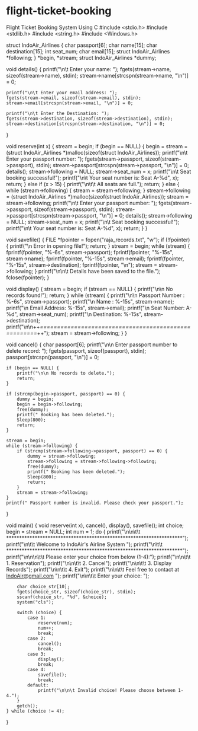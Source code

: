 # flight-ticket-booking
Flight Ticket Booking System Using C
#include <stdio.h>
#include <stdlib.h>
#include <string.h>
#include <Windows.h>

struct IndoAir_Airlines {
    char passport[6];
    char name[15];
    char destination[15];
    int seat_num;
    char email[15];
    struct IndoAir_Airlines *following;
} *begin, *stream;
struct IndoAir_Airlines *dummy;

void details() {
    printf("\n\t Enter your name: ");
    fgets(stream->name, sizeof(stream->name), stdin);
    stream->name[strcspn(stream->name, "\n")] = 0;

    printf("\n\t Enter your email address: ");
    fgets(stream->email, sizeof(stream->email), stdin);
    stream->email[strcspn(stream->email, "\n")] = 0;

    printf("\n\t Enter the Destination: ");
    fgets(stream->destination, sizeof(stream->destination), stdin);
    stream->destination[strcspn(stream->destination, "\n")] = 0;
}

void reserve(int x) {
    stream = begin;
    if (begin == NULL) {
        begin = stream = (struct IndoAir_Airlines *)malloc(sizeof(struct IndoAir_Airlines));
        printf("\n\t Enter your passport number: ");
        fgets(stream->passport, sizeof(stream->passport), stdin);
        stream->passport[strcspn(stream->passport, "\n")] = 0;
        details();
        stream->following = NULL;
        stream->seat_num = x;
        printf("\n\t Seat booking successful!");
        printf("\n\t Your seat number is: Seat A-%d", x);
        return;
    } else if (x > 15) {
        printf("\n\t\t All seats are full.");
        return;
    } else {
        while (stream->following) {
            stream = stream->following;
        }
        stream->following = (struct IndoAir_Airlines *)malloc(sizeof(struct IndoAir_Airlines));
        stream = stream->following;
        printf("\n\t Enter your passport number: ");
        fgets(stream->passport, sizeof(stream->passport), stdin);
        stream->passport[strcspn(stream->passport, "\n")] = 0;
        details();
        stream->following = NULL;
        stream->seat_num = x;
        printf("\n\t Seat booking successful!");
        printf("\n\t Your seat number is: Seat A-%d", x);
        return;
    }
}

void savefile() {
    FILE *fpointer = fopen("raja_records.txt", "w");
    if (!fpointer) {
        printf("\n Error in opening file!");
        return;
    }
    stream = begin;
    while (stream) {
        fprintf(fpointer, "%-6s", stream->passport);
        fprintf(fpointer, "%-15s", stream->name);
        fprintf(fpointer, "%-15s", stream->email);
        fprintf(fpointer, "%-15s", stream->destination);
        fprintf(fpointer, "\n");
        stream = stream->following;
    }
    printf("\n\n\t Details have been saved to the file.");
    fclose(fpointer);
}

void display() {
    stream = begin;
    if (stream == NULL) {
        printf("\n\n No records found!");
        return;
    }
    while (stream) {
        printf("\n\n Passport Number : %-6s", stream->passport);
        printf("\n         Name : %-15s", stream->name);
        printf("\n      Email Address: %-15s", stream->email);
        printf("\n      Seat Number: A-%d", stream->seat_num);
        printf("\n     Destination: %-15s", stream->destination);
        printf("\n\n++*=====================================================*++");
        stream = stream->following;
    }
}

void cancel() {
    char passport[6];
    printf("\n\n Enter passport number to delete record: ");
    fgets(passport, sizeof(passport), stdin);
    passport[strcspn(passport, "\n")] = 0;

    if (begin == NULL) {
        printf("\n\n No records to delete.");
        return;
    }

    if (strcmp(begin->passport, passport) == 0) {
        dummy = begin;
        begin = begin->following;
        free(dummy);
        printf(" Booking has been deleted.");
        Sleep(800);
        return;
    }

    stream = begin;
    while (stream->following) {
        if (strcmp(stream->following->passport, passport) == 0) {
            dummy = stream->following;
            stream->following = stream->following->following;
            free(dummy);
            printf(" Booking has been deleted.");
            Sleep(800);
            return;
        }
        stream = stream->following;
    }
    printf(" Passport number is invalid. Please check your passport.");
}

void main() {
    void reserve(int x), cancel(), display(), savefile();
    int choice;
    begin = stream = NULL;
    int num = 1;
    do {
        printf("\n\n\t\t ********************************************************************");
        printf("\n\t\t                   Welcome to IndoAir's Airline System                   ");
        printf("\n\t\t   ********************************************************************");
        printf("\n\n\n\t\t Please enter your choice from below (1-4):");
        printf("\n\n\t\t 1. Reservation");
        printf("\n\n\t\t 2. Cancel");
        printf("\n\n\t\t 3. Display Records");
        printf("\n\n\t\t 4. Exit");
        printf("\n\n\t\t Feel free to contact at IndoAir@gmail.com ");
        printf("\n\n\t\t Enter your choice: ");

        char choice_str[10];
        fgets(choice_str, sizeof(choice_str), stdin);
        sscanf(choice_str, "%d", &choice);
        system("cls");

        switch (choice) {
            case 1:
                reserve(num);
                num++;
                break;
            case 2:
                cancel();
                break;
            case 3:
                display();
                break;
            case 4:
                savefile();
                break;
            default:
                printf("\n\n\t Invalid choice! Please choose between 1-4.");
        }
        getch();
    } while (choice != 4);
}
